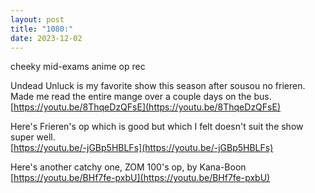 ```yaml
---
layout: post
title: "1080:"
date: 2023-12-02
---
```


cheeky mid-exams anime op rec

Undead Unluck is my favorite show this season after sousou no frieren. Made me read the entire mange over a couple days on the bus.  
[https://youtu.be/8ThqeDzQFsE](https://youtu.be/8ThqeDzQFsE)

Here's Frieren's op which is good but which I felt doesn't suit the show super well.  
[https://youtu.be/-jGBp5HBLFs](https://youtu.be/-jGBp5HBLFs)

Here's another catchy one, ZOM 100's op, by Kana-Boon  
[https://youtu.be/BHf7fe-pxbU](https://youtu.be/BHf7fe-pxbU)
